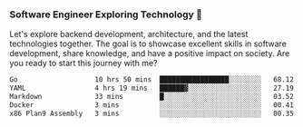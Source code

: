 ### Software Engineer Exploring Technology 🚀 

Let's explore backend development, architecture, and the latest technologies together. The goal is to showcase excellent skills in software development, share knowledge, and have a positive impact on society. Are you ready to start this journey with me?

<!--START_SECTION:waka-->

```txt
Go                   10 hrs 50 mins  █████████████████░░░░░░░░   68.12 %
YAML                 4 hrs 19 mins   ██████▓░░░░░░░░░░░░░░░░░░   27.19 %
Markdown             33 mins         █░░░░░░░░░░░░░░░░░░░░░░░░   03.52 %
Docker               3 mins          ░░░░░░░░░░░░░░░░░░░░░░░░░   00.41 %
x86 Plan9 Assembly   3 mins          ░░░░░░░░░░░░░░░░░░░░░░░░░   00.35 %
```

<!--END_SECTION:waka-->
